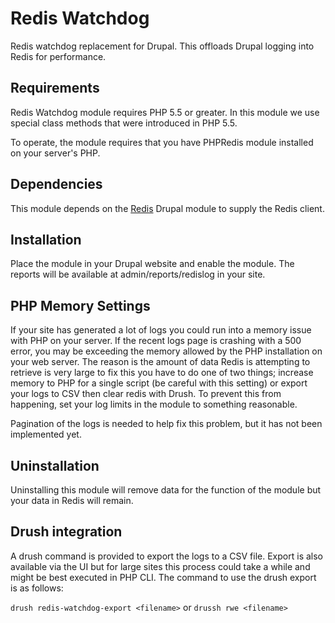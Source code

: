 # Redis Watchdog
Redis watchdog replacement for Drupal. This offloads Drupal logging into Redis
for performance.

Requirements
------------------------------------
Redis Watchdog module requires PHP 5.5 or greater. In this module we use special
class methods that were introduced in PHP 5.5.

To operate, the module requires that you have PHPRedis module installed on your
server's PHP.

Dependencies
------------------------------------
This module depends on the [Redis](https://www.drupal.org/project/redis) Drupal
module to supply the Redis client.

Installation
------------------------------------
Place the module in your Drupal website and enable the module. The reports will
be available at admin/reports/redislog in your site.

PHP Memory Settings
------------------------------------
If your site has generated a lot of logs you could run into a memory issue with
PHP on your server. If the recent logs page is crashing with a 500 error, you
may be exceeding the memory allowed by the PHP installation on your web server.
The reason is the amount of data Redis is attempting to retrieve is very large
to fix this you have to do one of two things; increase memory to PHP for a
single script (be careful with this setting) or export your logs to CSV then clear
redis with Drush. To prevent this from happening, set your log limits in the
module to something reasonable.

Pagination of the logs is needed to help fix this problem, but it has not been
implemented yet.

Uninstallation
------------------------------------
Uninstalling this module will remove data for the function of the module but your
data in Redis will remain.

Drush integration
------------------------------------
A drush command is provided to export the logs to a CSV file. Export is also
available via the UI but for large sites this process could take a while and
might be best executed in PHP CLI. The command to use the drush export is as
follows:

  `drush redis-watchdog-export <filename>`
  or `drussh rwe <filename>`
  
